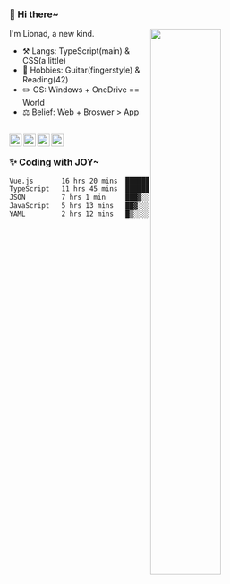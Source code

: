 ### 👋 Hi there~

[<img align="right" width="50%" src="https://github-readme-stats.vercel.app/api?username=Lionad-Morotar&show_icons=true">](https://metrics.lecoq.io/Lionad-Morotar?template=classic)

I'm Lionad, a new kind.

- ⚒️ Langs: TypeScript(main) & CSS(a little)
- 🎨 Hobbies: Guitar(fingerstyle) & Reading(42)
- ✏️ OS: Windows + OneDrive == World
- ⚖️ Belief: Web + Broswer > App

<br />

<a href="https://www.lionad.art">
  <img align="left" alt="lionad-art" width="22px" src="https://cdn.jsdelivr.net/npm/simple-icons@3.1.0/icons/wordpress.svg" />
</a>
<a href="#1806234223">
  <img align="left" alt="1806234223" width="22px" src="https://cdn.jsdelivr.net/npm/simple-icons@3.1.0/icons/tencentqq.svg" />
</a>
<a href="https://www.zhihu.com/people/Lionad">
  <img align="left" alt="132yse" width="22px" src="https://cdn.jsdelivr.net/npm/simple-icons@3.1.0/icons/zhihu.svg" />
</a>
<a href="https://github.com/Lionad-Morotar">
  <img align="left" alt="yisar" width="22px" src="https://cdn.jsdelivr.net/npm/simple-icons@3.1.0/icons/github.svg" />
</a>

<br />

### ✨ Coding with JOY~

<!--START_SECTION:waka-->

```txt
Vue.js       16 hrs 20 mins  ████████▓░░░░░░░░░░░░░░░░   34.81 %
TypeScript   11 hrs 45 mins  ██████▒░░░░░░░░░░░░░░░░░░   25.07 %
JSON         7 hrs 1 min     ███▓░░░░░░░░░░░░░░░░░░░░░   14.98 %
JavaScript   5 hrs 13 mins   ██▓░░░░░░░░░░░░░░░░░░░░░░   11.14 %
YAML         2 hrs 12 mins   █▒░░░░░░░░░░░░░░░░░░░░░░░   04.69 %
```

<!--END_SECTION:waka-->
